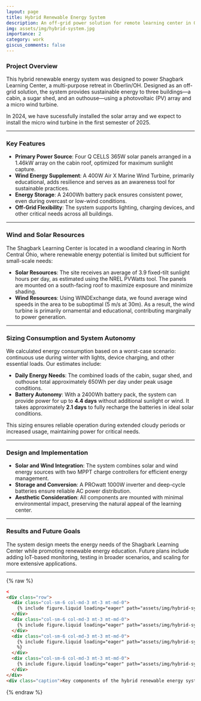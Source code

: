 ```yaml
---
layout: page
title: Hybrid Renewable Energy System
description: An off-grid power solution for remote learning center in Oberlin/OH.
img: assets/img/hybrid-system.jpg
importance: 2
category: work
giscus_comments: false
---
```


### Project Overview

This hybrid renewable energy system was designed to power Shagbark Learning Center, a multi-purpose retreat in Oberlin/OH. Designed as an off-grid solution, the system provides sustainable energy to three buildings—a cabin, a sugar shed, and an outhouse—using a photovoltaic (PV) array and a micro wind turbine.

In 2024, we have sucessfully installed the solar array and we expect to install the micro wind turbine in the first semester of 2025.

---

### Key Features

- **Primary Power Source**: Four Q CELLS 365W solar panels arranged in a 1.46kW array on the cabin roof, optimized for maximum sunlight capture.
- **Wind Energy Supplement**: A 400W Air X Marine Wind Turbine, primarily educational, adds resilience and serves as an awareness tool for sustainable practices.
- **Energy Storage**: A 2400Wh battery pack ensures consistent power, even during overcast or low-wind conditions.
- **Off-Grid Flexibility**: The system supports lighting, charging devices, and other critical needs across all buildings.

---

### Wind and Solar Resources

The Shagbark Learning Center is located in a woodland clearing in North Central Ohio, where renewable energy potential is limited but sufficient for small-scale needs:

- **Solar Resources**: The site receives an average of 3.9 fixed-tilt sunlight hours per day, as estimated using the NREL PVWatts tool. The panels are mounted on a south-facing roof to maximize exposure and minimize shading.
- **Wind Resources**: Using WINDExchange data, we found average wind speeds in the area to be suboptimal (5 m/s at 30m). As a result, the wind turbine is primarily ornamental and educational, contributing marginally to power generation.

---

### Sizing Consumption and System Autonomy

We calculated energy consumption based on a worst-case scenario: continuous use during winter with lights, device charging, and other essential loads. Our estimates include:

- **Daily Energy Needs**: The combined loads of the cabin, sugar shed, and outhouse total approximately 650Wh per day under peak usage conditions.
- **Battery Autonomy**: With a 2400Wh battery pack, the system can provide power for up to **4.4 days** without additional sunlight or wind. It takes approximately **2.1 days** to fully recharge the batteries in ideal solar conditions.

This sizing ensures reliable operation during extended cloudy periods or increased usage, maintaining power for critical needs.

---

### Design and Implementation

- **Solar and Wind Integration**: The system combines solar and wind energy sources with two MPPT charge controllers for efficient energy management.
- **Storage and Conversion**: A PROwatt 1000W inverter and deep-cycle batteries ensure reliable AC power distribution.
- **Aesthetic Consideration**: All components are mounted with minimal environmental impact, preserving the natural appeal of the learning center.

---

### Results and Future Goals

The system design meets the energy needs of the Shagbark Learning Center while promoting renewable energy education. Future plans include adding IoT-based monitoring, testing in broader scenarios, and scaling for more extensive applications.

---

{% raw %}

```html
<
<div class="row">
  <div class="col-sm-6 col-md-3 mt-3 mt-md-0">
    {% include figure.liquid loading="eager" path="assets/img/hybrid-system-panel.jpg" title="Solar Panels" class="img-fluid rounded z-depth-1" %}
  </div>
  <div class="col-sm-6 col-md-3 mt-3 mt-md-0">
    {% include figure.liquid loading="eager" path="assets/img/hybrid-system-turbine.jpg" title="Wind Turbine" class="img-fluid rounded z-depth-1" %}
  </div>
  <div class="col-sm-6 col-md-3 mt-3 mt-md-0">
    {% include figure.liquid loading="eager" path="assets/img/hybrid-system-battery.jpg" title="Battery Storage" class="img-fluid rounded z-depth-1"
    %}
  </div>
  <div class="col-sm-6 col-md-3 mt-3 mt-md-0">
    {% include figure.liquid loading="eager" path="assets/img/hybrid-system-setup.jpg" title="System Setup" class="img-fluid rounded z-depth-1" %}
  </div>
</div>
<div class="caption">Key components of the hybrid renewable energy system at Shagbark Learning Center.</div>
```

{% endraw %}

